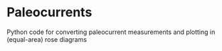 # Paleocurrents
Python code for converting paleocurrent measurements and plotting in (equal-area) rose diagrams
